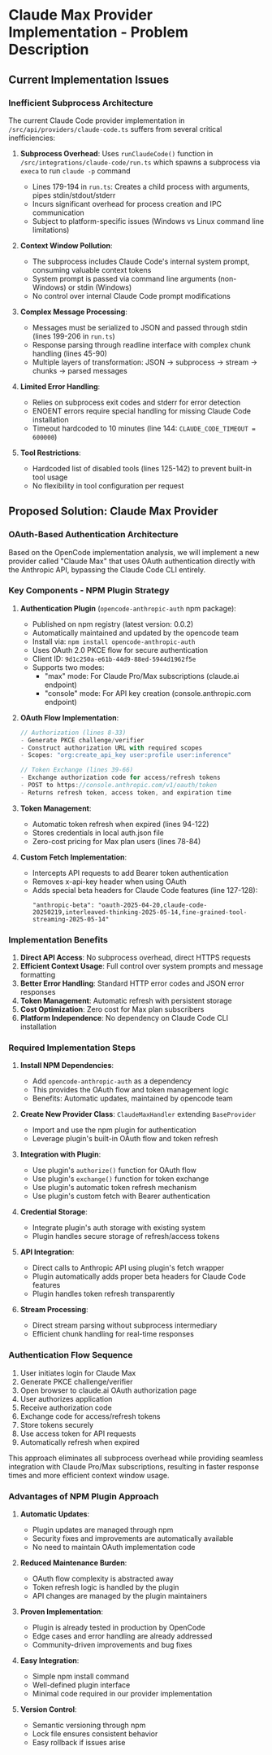 # Claude Max Provider Implementation - Problem Description

## Current Implementation Issues

### Inefficient Subprocess Architecture

The current Claude Code provider implementation in `/src/api/providers/claude-code.ts` suffers from several critical inefficiencies:

1. **Subprocess Overhead**: Uses `runClaudeCode()` function in `/src/integrations/claude-code/run.ts` which spawns a subprocess via `execa` to run `claude -p` command

    - Lines 179-194 in `run.ts`: Creates a child process with arguments, pipes stdin/stdout/stderr
    - Incurs significant overhead for process creation and IPC communication
    - Subject to platform-specific issues (Windows vs Linux command line limitations)

2. **Context Window Pollution**:

    - The subprocess includes Claude Code's internal system prompt, consuming valuable context tokens
    - System prompt is passed via command line arguments (non-Windows) or stdin (Windows)
    - No control over internal Claude Code prompt modifications

3. **Complex Message Processing**:

    - Messages must be serialized to JSON and passed through stdin (lines 199-206 in `run.ts`)
    - Response parsing through readline interface with complex chunk handling (lines 45-90)
    - Multiple layers of transformation: JSON → subprocess → stream → chunks → parsed messages

4. **Limited Error Handling**:

    - Relies on subprocess exit codes and stderr for error detection
    - ENOENT errors require special handling for missing Claude Code installation
    - Timeout hardcoded to 10 minutes (line 144: `CLAUDE_CODE_TIMEOUT = 600000`)

5. **Tool Restrictions**:
    - Hardcoded list of disabled tools (lines 125-142) to prevent built-in tool usage
    - No flexibility in tool configuration per request

## Proposed Solution: Claude Max Provider

### OAuth-Based Authentication Architecture

Based on the OpenCode implementation analysis, we will implement a new provider called "Claude Max" that uses OAuth authentication directly with the Anthropic API, bypassing the Claude Code CLI entirely.

### Key Components - NPM Plugin Strategy

1. **Authentication Plugin** (`opencode-anthropic-auth` npm package):

    - Published on npm registry (latest version: 0.0.2)
    - Automatically maintained and updated by the opencode team
    - Install via: `npm install opencode-anthropic-auth`
    - Uses OAuth 2.0 PKCE flow for secure authentication
    - Client ID: `9d1c250a-e61b-44d9-88ed-5944d1962f5e`
    - Supports two modes:
        - "max" mode: For Claude Pro/Max subscriptions (claude.ai endpoint)
        - "console" mode: For API key creation (console.anthropic.com endpoint)

2. **OAuth Flow Implementation**:

    ```javascript
    // Authorization (lines 8-33)
    - Generate PKCE challenge/verifier
    - Construct authorization URL with required scopes
    - Scopes: "org:create_api_key user:profile user:inference"

    // Token Exchange (lines 39-66)
    - Exchange authorization code for access/refresh tokens
    - POST to https://console.anthropic.com/v1/oauth/token
    - Returns refresh token, access token, and expiration time
    ```

3. **Token Management**:

    - Automatic token refresh when expired (lines 94-122)
    - Stores credentials in local auth.json file
    - Zero-cost pricing for Max plan users (lines 78-84)

4. **Custom Fetch Implementation**:
    - Intercepts API requests to add Bearer token authentication
    - Removes x-api-key header when using OAuth
    - Adds special beta headers for Claude Code features (line 127-128):
        ```
        "anthropic-beta": "oauth-2025-04-20,claude-code-20250219,interleaved-thinking-2025-05-14,fine-grained-tool-streaming-2025-05-14"
        ```

### Implementation Benefits

1. **Direct API Access**: No subprocess overhead, direct HTTPS requests
2. **Efficient Context Usage**: Full control over system prompts and message formatting
3. **Better Error Handling**: Standard HTTP error codes and JSON error responses
4. **Token Management**: Automatic refresh with persistent storage
5. **Cost Optimization**: Zero cost for Max plan subscribers
6. **Platform Independence**: No dependency on Claude Code CLI installation

### Required Implementation Steps

1. **Install NPM Dependencies**:

    - Add `opencode-anthropic-auth` as a dependency
    - This provides the OAuth flow and token management logic
    - Benefits: Automatic updates, maintained by opencode team

2. **Create New Provider Class**: `ClaudeMaxHandler` extending `BaseProvider`

    - Import and use the npm plugin for authentication
    - Leverage plugin's built-in OAuth flow and token refresh

3. **Integration with Plugin**:

    - Use plugin's `authorize()` function for OAuth flow
    - Use plugin's `exchange()` function for token exchange
    - Use plugin's automatic token refresh mechanism
    - Use plugin's custom fetch with Bearer authentication

4. **Credential Storage**:

    - Integrate plugin's auth storage with existing system
    - Plugin handles secure storage of refresh/access tokens

5. **API Integration**:

    - Direct calls to Anthropic API using plugin's fetch wrapper
    - Plugin automatically adds proper beta headers for Claude Code features
    - Plugin handles token refresh transparently

6. **Stream Processing**:
    - Direct stream parsing without subprocess intermediary
    - Efficient chunk handling for real-time responses

### Authentication Flow Sequence

1. User initiates login for Claude Max
2. Generate PKCE challenge/verifier
3. Open browser to claude.ai OAuth authorization page
4. User authorizes application
5. Receive authorization code
6. Exchange code for access/refresh tokens
7. Store tokens securely
8. Use access token for API requests
9. Automatically refresh when expired

This approach eliminates all subprocess overhead while providing seamless integration with Claude Pro/Max subscriptions, resulting in faster response times and more efficient context window usage.

### Advantages of NPM Plugin Approach

1. **Automatic Updates**:

    - Plugin updates are managed through npm
    - Security fixes and improvements are automatically available
    - No need to maintain OAuth implementation code

2. **Reduced Maintenance Burden**:

    - OAuth flow complexity is abstracted away
    - Token refresh logic is handled by the plugin
    - API changes are managed by the plugin maintainers

3. **Proven Implementation**:

    - Plugin is already tested in production by OpenCode
    - Edge cases and error handling are already addressed
    - Community-driven improvements and bug fixes

4. **Easy Integration**:

    - Simple npm install command
    - Well-defined plugin interface
    - Minimal code required in our provider implementation

5. **Version Control**:
    - Semantic versioning through npm
    - Lock file ensures consistent behavior
    - Easy rollback if issues arise
